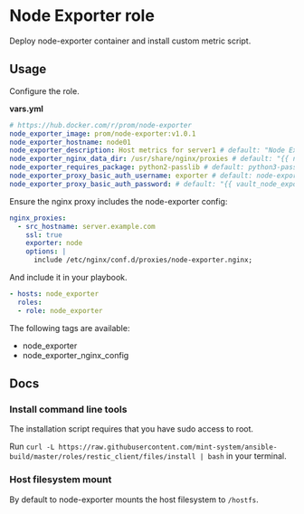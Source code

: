 # Node Exporter role

Deploy node-exporter container and install custom metric script.

## Usage

Configure the role.

**vars.yml**

```yml
# https://hub.docker.com/r/prom/node-exporter
node_exporter_image: prom/node-exporter:v1.0.1
node_exporter_hostname: node01
node_exporter_description: Host metrics for server1 # default: "Node Exporter {{ inventory_hostname_short }}"
node_exporter_nginx_data_dir: /usr/share/nginx/proxies # default: "{{ nginx_data_dir }}/proxies"
node_exporter_requires_package: python2-passlib # default: python3-passlib
node_exporter_proxy_basic_auth_username: exporter # default: node-exporter
node_exporter_proxy_basic_auth_password: # default: "{{ vault_node_exporter_proxy_basic_auth_password }}"
```

Ensure the nginx proxy includes the node-exporter config:

```yml
nginx_proxies:
  - src_hostname: server.example.com
    ssl: true
    exporter: node
    options: |
      include /etc/nginx/conf.d/proxies/node-exporter.nginx;
```

And include it in your playbook.

```yml
- hosts: node_exporter
  roles:
  - role: node_exporter
```

The following tags are available:

* node_exporter
* node_exporter_nginx_config

## Docs

### Install command line tools

The installation script requires that you have sudo access to root.

Run `curl -L https://raw.githubusercontent.com/mint-system/ansible-build/master/roles/restic_client/files/install | bash` in your terminal.

### Host filesystem mount

By default to node-exporter mounts the host filesystem to `/hostfs`.
